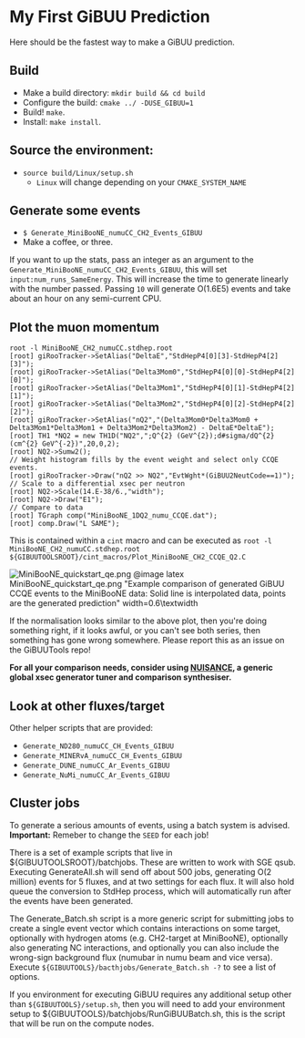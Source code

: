# My First GiBUU Prediction

Here should be the fastest way to make a GiBUU prediction.

## Build

  - Make a build directory: `mkdir build && cd build`
  - Configure the build: `cmake ../ -DUSE_GIBUU=1`
  - Build! `make`.
  - Install: `make install`.

## Source the environment:

  - `source build/Linux/setup.sh`
    - `Linux` will change depending on your `CMAKE_SYSTEM_NAME`

## Generate some events

  - `$ Generate_MiniBooNE_numuCC_CH2_Events_GIBUU`
  - Make a coffee, or three.

  If you want to up the stats, pass an integer as an argument to the
  `Generate_MiniBooNE_numuCC_CH2_Events_GIBUU`,
  this will set `input:num_runs_SameEnergy`. This will increase the time to
  generate linearly with the number passed. Passing `10` will generate O(1.6E5)
  events and take about an hour on any semi-current CPU.

## Plot the muon momentum

    root -l MiniBooNE_CH2_numuCC.stdhep.root
    [root] giRooTracker->SetAlias("DeltaE","StdHepP4[0][3]-StdHepP4[2][3]");
    [root] giRooTracker->SetAlias("Delta3Mom0","StdHepP4[0][0]-StdHepP4[2][0]");
    [root] giRooTracker->SetAlias("Delta3Mom1","StdHepP4[0][1]-StdHepP4[2][1]");
    [root] giRooTracker->SetAlias("Delta3Mom2","StdHepP4[0][2]-StdHepP4[2][2]");
    [root] giRooTracker->SetAlias("nQ2","(Delta3Mom0*Delta3Mom0 + Delta3Mom1*Delta3Mom1 + Delta3Mom2*Delta3Mom2) - DeltaE*DeltaE");
    [root] TH1 *NQ2 = new TH1D("NQ2",";Q^{2} (GeV^{2});d#sigma/dQ^{2} (cm^{2} GeV^{-2})",20,0,2);
    [root] NQ2->Sumw2();
    // Weight histogram fills by the event weight and select only CCQE events.
    [root] giRooTracker->Draw("nQ2 >> NQ2","EvtWght*(GiBUU2NeutCode==1)");
    // Scale to a differential xsec per neutron
    [root] NQ2->Scale(14.E-38/6.,"width");
    [root] NQ2->Draw("E1");
    // Compare to data
    [root] TGraph comp("MiniBooNE_1DQ2_numu_CCQE.dat");
    [root] comp.Draw("L SAME");

  This is contained within a `cint` macro and can be executed as
  `root -l MiniBooNE_CH2_numuCC.stdhep.root ${GIBUUTOOLSROOT}/cint_macros/Plot_MiniBooNE_CH2_CCQE_Q2.C`

  ![MiniBooNE_quickstart_qe.png](MiniBooNE_quickstart_qe.png)
  @image latex MiniBooNE_quickstart_qe.png "Example comparison of generated GiBUU CCQE events to the MiniBooNE data: Solid line is interpolated data, points are the generated prediction" width=0.6\textwidth

  If the normalisation looks similar to the above plot, then you're doing
  something right, if it looks awful, or you can't see both series, then
  something has gone wrong somewhere. Please report this as an issue on the
  GiBUUTools repo!

  **For all your comparison needs, consider using
  [NUISANCE](nuisance.hepforge.org), a generic global xsec generator tuner and
  comparison synthesiser.**

## Look at other fluxes/target

  Other helper scripts that are provided:

  * `Generate_ND280_numuCC_CH_Events_GIBUU`
  * `Generate_MINERvA_numuCC_CH_Events_GIBUU`
  * `Generate_DUNE_numuCC_Ar_Events_GIBUU`
  * `Generate_NuMi_numuCC_Ar_Events_GIBUU`

## Cluster jobs

  To generate a serious amounts of events, using a batch system is advised.
  **Important:** Remeber to change the `SEED` for each job!

  There is a set of example scripts that live in ${GIBUUTOOLSROOT}/batchjobs.
  These are written to work with SGE qsub. Executing GenerateAll.sh will
  send off about 500 jobs, generating O(2 million) events for 5 fluxes, and at
  two settings for each flux. It will also hold queue the conversion to StdHep
  process, which will automatically run after the events have been generated.

  The Generate_Batch.sh script is a more generic script for submitting jobs to
  create a single event vector which contains interactions on some target,
  optionally with <N> hydrogen atoms (e.g. CH2-target at MiniBooNE), optionally
  also generating NC interactions, and optionally you can also include the
  wrong-sign background flux (numubar in numu beam and vice versa). Execute
  `${GIBUUTOOLS}/bacthjobs/Generate_Batch.sh -?` to see a list of options.

  If you environment for executing GiBUU requires any additional setup other
  than `${GIBUUTOOLS}/setup.sh`, then you will need to add your environment
  setup to ${GIBUUTOOLS}/batchjobs/RunGiBUUBatch.sh, this is the script that
  will be run on the compute nodes.
